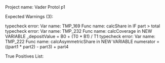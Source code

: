 Project name: Vader Protol p1

Expected Warnings (3):

typecheck error: Var name: TMP_169 Func name: calcShare in IF part > total
typecheck error: Var name: TMP_232 Func name: calcCoverage in NEW VARIABLE _depositValue = B0 + (T0 * B1) / T1
typecheck error: Var name: TMP_222 Func name: calcAsymmetricShare in NEW VARIABLE numerator = ((part1 * part2) - part3) + part4

True Positives List:

